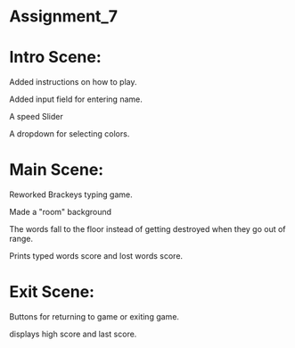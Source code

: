 # Assignment_7
# Intro Scene:
Added instructions on how to play. 

Added input field for entering name.

A speed Slider

A dropdown for selecting colors. 

# Main Scene:
Reworked Brackeys typing game. 

Made a "room" background

The words fall to the floor instead of getting destroyed when they go out of range.

Prints typed words score and lost words score.

# Exit Scene:
Buttons for returning to game or exiting game.

displays high score and last score.
